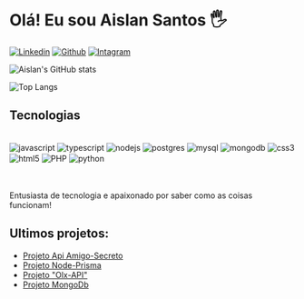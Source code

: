 # Olá! Eu sou Aislan Santos 🖐️

[![Linkedin](https://img.shields.io/badge/LinkedIn-0077B5?style=for-the-badge&logo=linkedin&logoColor=white)](https://www.linkedin.com/in/aislan-ap-santos/)
[![Github](https://img.shields.io/badge/GitHub-100000?style=for-the-badge&logo=github&logoColor=white)](https://github.com/aislansantos)
[![Intagram](https://img.shields.io/badge/Instagram-E4405F?style=for-the-badge&logo=instagram&logoColor=white)](https://www.instagram.com/aislan4056/)

![Aislan's GitHub stats](https://github-readme-stats.vercel.app/api?username=aislansantos&show_icons=true&theme=dracula)

![Top Langs](https://github-readme-stats.vercel.app/api/top-langs/?username=aislansantos&langs_count=8)

## Tecnologias

<div style="display: inline_block"><br>
    <img align="center" alt="javascript" src="https://img.shields.io/badge/JavaScript-F7DF1E?style=for-the-badge&logo=javascript&logoColor=black" />
    <img align="center" alt="typescript" src="https://img.shields.io/badge/TypeScript-007ACC?style=for-the-badge&logo=typescript&logoColor=white" />
    <img align="center" alt="nodejs" src="https://img.shields.io/badge/Node.js-43853D?style=for-the-badge&logo=node.js&logoColor=white" />
    <img align="center" alt="postgres" src="https://img.shields.io/badge/PostgreSQL-316192?style=for-the-badge&logo=postgresql&logoColor=white" />
    <img align="center" alt="mysql" src="https://img.shields.io/badge/MySQL-005C84?style=for-the-badge&logo=mysql&logoColor=white" />
    <img align="center" alt="mongodb" src="https://img.shields.io/badge/MongoDB-4EA94B?style=for-the-badge&logo=mongodb&logoColor=white" />
    <img align="center" alt="css3" src="https://img.shields.io/badge/CSS3-1572B6?style=for-the-badge&logo=css3&logoColor=white" />
    <img align="center" alt="html5" src="https://img.shields.io/badge/HTML5-E34F26?style=for-the-badge&logo=html5&logoColor=white" />
    <img align="center" alt="PHP" src="https://img.shields.io/badge/PHP-777BB4?style=for-the-badge&logo=php&logoColor=white" />
    <img align="center" alt="python" src="https://img.shields.io/badge/Python-3776AB?style=for-the-badge&logo=python&logoColor=white" />

</div>
<br><br>
<p>
Entusiasta de tecnologia e apaixonado por saber como as coisas funcionam!
</p>

## Ultimos projetos:
- [Projeto Api Amigo-Secreto](https://github.com/aislansantos/amigo-secreto)<br>
- [Projeto Node-Prisma](https://github.com/aislansantos/node-prisma)<br>
- [Projeto "Olx-API"](https://github.com/aislansantos/olx-api)<br>
- [Projeto MongoDb](https://github.com/aislansantos/mongoDb-project)<br>
